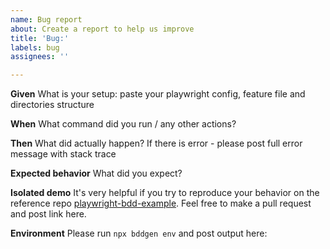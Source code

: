 ```yaml
---
name: Bug report
about: Create a report to help us improve
title: 'Bug:'
labels: bug
assignees: ''

---
```


**Given**
What is your setup: paste your playwright config, feature file and directories structure

**When**
What command did you run / any other actions?

**Then**
What did actually happen? If there is error - please post full error message with stack trace

**Expected behavior**
What did you expect?

**Isolated demo**
It's very helpful if you try to reproduce your behavior on the reference repo [playwright-bdd-example](https://github.com/vitalets/playwright-bdd-example). Feel free to make a pull request and post link here.

**Environment**
Please run `npx bddgen env` and post output here:
```
```
